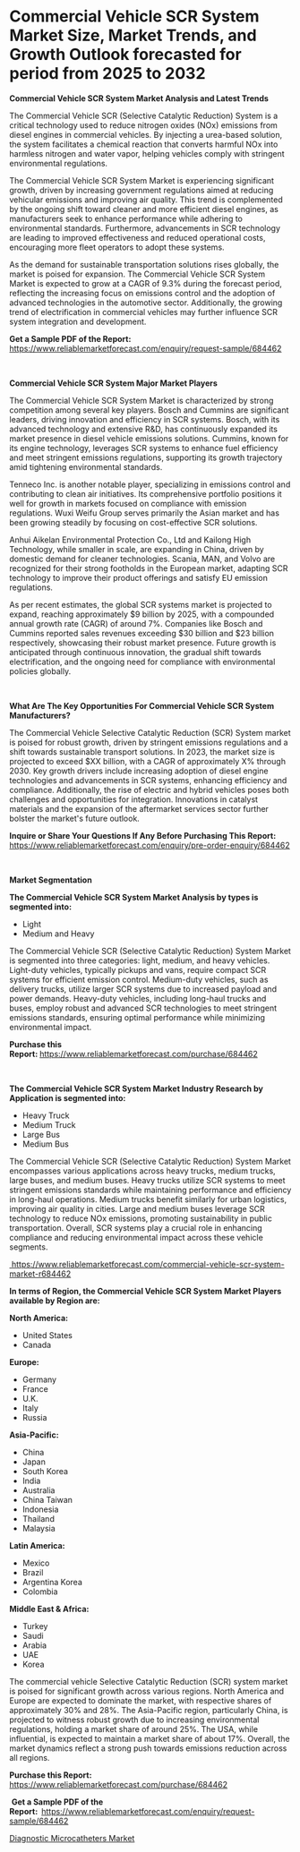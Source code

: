 <p><h1>Commercial Vehicle SCR System Market Size, Market Trends, and Growth Outlook forecasted for period from 2025 to 2032</h1></p><p><strong>Commercial Vehicle SCR System Market Analysis and Latest Trends</strong></p>
<p><p>The Commercial Vehicle SCR (Selective Catalytic Reduction) System is a critical technology used to reduce nitrogen oxides (NOx) emissions from diesel engines in commercial vehicles. By injecting a urea-based solution, the system facilitates a chemical reaction that converts harmful NOx into harmless nitrogen and water vapor, helping vehicles comply with stringent environmental regulations.</p><p>The Commercial Vehicle SCR System Market is experiencing significant growth, driven by increasing government regulations aimed at reducing vehicular emissions and improving air quality. This trend is complemented by the ongoing shift toward cleaner and more efficient diesel engines, as manufacturers seek to enhance performance while adhering to environmental standards. Furthermore, advancements in SCR technology are leading to improved effectiveness and reduced operational costs, encouraging more fleet operators to adopt these systems.</p><p>As the demand for sustainable transportation solutions rises globally, the market is poised for expansion. The Commercial Vehicle SCR System Market is expected to grow at a CAGR of 9.3% during the forecast period, reflecting the increasing focus on emissions control and the adoption of advanced technologies in the automotive sector. Additionally, the growing trend of electrification in commercial vehicles may further influence SCR system integration and development.</p></p>
<p><strong>Get a Sample PDF of the Report:&nbsp;</strong> <a href="https://www.reliablemarketforecast.com/enquiry/request-sample/684462?utm_campaign=2458&utm_medium=2&utm_source=Github&utm_content=ia&utm_term=29032025&utm_id=commercial-vehicle-scr-system">https://www.reliablemarketforecast.com/enquiry/request-sample/684462</a></p>
<p>&nbsp;</p>
<p><strong>Commercial Vehicle SCR System Major Market Players</strong></p>
<p><p>The Commercial Vehicle SCR System Market is characterized by strong competition among several key players. Bosch and Cummins are significant leaders, driving innovation and efficiency in SCR systems. Bosch, with its advanced technology and extensive R&D, has continuously expanded its market presence in diesel vehicle emissions solutions. Cummins, known for its engine technology, leverages SCR systems to enhance fuel efficiency and meet stringent emissions regulations, supporting its growth trajectory amid tightening environmental standards.</p><p>Tenneco Inc. is another notable player, specializing in emissions control and contributing to clean air initiatives. Its comprehensive portfolio positions it well for growth in markets focused on compliance with emission regulations. Wuxi Weifu Group serves primarily the Asian market and has been growing steadily by focusing on cost-effective SCR solutions.</p><p>Anhui Aikelan Environmental Protection Co., Ltd and Kailong High Technology, while smaller in scale, are expanding in China, driven by domestic demand for cleaner technologies. Scania, MAN, and Volvo are recognized for their strong footholds in the European market, adapting SCR technology to improve their product offerings and satisfy EU emission regulations.</p><p>As per recent estimates, the global SCR systems market is projected to expand, reaching approximately $9 billion by 2025, with a compounded annual growth rate (CAGR) of around 7%. Companies like Bosch and Cummins reported sales revenues exceeding $30 billion and $23 billion respectively, showcasing their robust market presence. Future growth is anticipated through continuous innovation, the gradual shift towards electrification, and the ongoing need for compliance with environmental policies globally.</p></p>
<p>&nbsp;</p>
<p><strong>What Are The Key Opportunities For Commercial Vehicle SCR System Manufacturers?</strong></p>
<p><p>The Commercial Vehicle Selective Catalytic Reduction (SCR) System market is poised for robust growth, driven by stringent emissions regulations and a shift towards sustainable transport solutions. In 2023, the market size is projected to exceed $XX billion, with a CAGR of approximately X% through 2030. Key growth drivers include increasing adoption of diesel engine technologies and advancements in SCR systems, enhancing efficiency and compliance. Additionally, the rise of electric and hybrid vehicles poses both challenges and opportunities for integration. Innovations in catalyst materials and the expansion of the aftermarket services sector further bolster the market's future outlook.</p></p>
<p><strong>Inquire or Share Your Questions If Any Before Purchasing This Report:</strong> <a href="https://www.reliablemarketforecast.com/enquiry/pre-order-enquiry/684462?utm_campaign=2458&utm_medium=2&utm_source=Github&utm_content=ia&utm_term=29032025&utm_id=commercial-vehicle-scr-system">https://www.reliablemarketforecast.com/enquiry/pre-order-enquiry/684462</a></p>
<p>&nbsp;</p>
<p><strong>Market Segmentation</strong></p>
<p><strong>The Commercial Vehicle SCR System Market Analysis by types is segmented into:</strong></p>
<p><ul><li>Light</li><li>Medium and Heavy</li></ul></p>
<p><p>The Commercial Vehicle SCR (Selective Catalytic Reduction) System Market is segmented into three categories: light, medium, and heavy vehicles. Light-duty vehicles, typically pickups and vans, require compact SCR systems for efficient emission control. Medium-duty vehicles, such as delivery trucks, utilize larger SCR systems due to increased payload and power demands. Heavy-duty vehicles, including long-haul trucks and buses, employ robust and advanced SCR technologies to meet stringent emissions standards, ensuring optimal performance while minimizing environmental impact.</p></p>
<p><strong>Purchase this Report:&nbsp;</strong><a href="https://www.reliablemarketforecast.com/purchase/684462?utm_campaign=2458&utm_medium=2&utm_source=Github&utm_content=ia&utm_term=29032025&utm_id=commercial-vehicle-scr-system">https://www.reliablemarketforecast.com/purchase/684462</a></p>
<p>&nbsp;</p>
<p><strong>The Commercial Vehicle SCR System Market Industry Research by Application is segmented into:</strong></p>
<p><ul><li>Heavy Truck</li><li>Medium Truck</li><li>Large Bus</li><li>Medium Bus</li></ul></p>
<p><p>The Commercial Vehicle SCR (Selective Catalytic Reduction) System Market encompasses various applications across heavy trucks, medium trucks, large buses, and medium buses. Heavy trucks utilize SCR systems to meet stringent emissions standards while maintaining performance and efficiency in long-haul operations. Medium trucks benefit similarly for urban logistics, improving air quality in cities. Large and medium buses leverage SCR technology to reduce NOx emissions, promoting sustainability in public transportation. Overall, SCR systems play a crucial role in enhancing compliance and reducing environmental impact across these vehicle segments.</p></p>
<p><a href="https://www.reliablemarketforecast.com/commercial-vehicle-scr-system-market-r684462?utm_campaign=2458&utm_medium=2&utm_source=Github&utm_content=ia&utm_term=29032025&utm_id=commercial-vehicle-scr-system">&nbsp;https://www.reliablemarketforecast.com/commercial-vehicle-scr-system-market-r684462</a></p>
<p><strong>In terms of Region, the Commercial Vehicle SCR System Market Players available by Region are:</strong></p>
<p>
    <p> <strong> North America: </strong>
        <ul>
            <li>United States</li>
            <li>Canada</li>
        </ul>
        </p> 
    <p> <strong> Europe: </strong>
        <ul>
            <li>Germany</li>
            <li>France</li>
            <li>U.K.</li>
            <li>Italy</li>
            <li>Russia</li>
        </ul>
        </p> 
    <p> <strong> Asia-Pacific: </strong>
        <ul>
            <li>China</li>
            <li>Japan</li>
            <li>South Korea</li>
            <li>India</li>
            <li>Australia</li>
            <li>China Taiwan</li>
            <li>Indonesia</li>
            <li>Thailand</li>
            <li>Malaysia</li>
        </ul>
        </p> 
    <p> <strong> Latin America: </strong>
        <ul>
            <li>Mexico</li>
            <li>Brazil</li>
            <li>Argentina Korea</li>
            <li>Colombia</li>
        </ul>
        </p> 
    <p> <strong> Middle East & Africa: </strong>
        <ul>
            <li>Turkey</li>
            <li>Saudi</li>
            <li>Arabia</li>
            <li>UAE</li>
            <li>Korea</li>
        </ul>
    </p>
    </p>
<p><p>The commercial vehicle Selective Catalytic Reduction (SCR) system market is poised for significant growth across various regions. North America and Europe are expected to dominate the market, with respective shares of approximately 30% and 28%. The Asia-Pacific region, particularly China, is projected to witness robust growth due to increasing environmental regulations, holding a market share of around 25%. The USA, while influential, is expected to maintain a market share of about 17%. Overall, the market dynamics reflect a strong push towards emissions reduction across all regions.</p></p>
<p><strong>Purchase this Report: </strong><a href="https://www.reliablemarketforecast.com/purchase/684462?utm_campaign=2458&utm_medium=2&utm_source=Github&utm_content=ia&utm_term=29032025&utm_id=commercial-vehicle-scr-system">https://www.reliablemarketforecast.com/purchase/684462</a></p>
<p>&nbsp;<strong>Get a Sample PDF of the Report:&nbsp;&nbsp;</strong><a href="https://www.reliablemarketforecast.com/enquiry/request-sample/684462?utm_campaign=2458&utm_medium=2&utm_source=Github&utm_content=ia&utm_term=29032025&utm_id=commercial-vehicle-scr-system">https://www.reliablemarketforecast.com/enquiry/request-sample/684462</a></p>
<p><strong></strong></p>
<p><p><a href="https://github.com/DianaWilson796/Market-Research-Report-List-2/blob/main/diagnostic-microcatheters-market.md?utm_campaign=2458&utm_medium=2&utm_source=Github&utm_content=ia&utm_term=29032025&utm_id=commercial-vehicle-scr-system">Diagnostic Microcatheters Market</a></p></p>